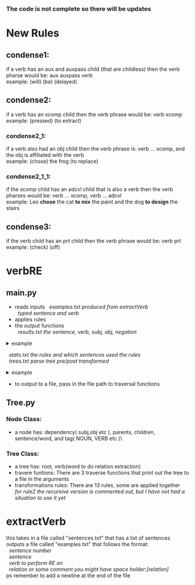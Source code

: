 ### The code is not complete so there will be updates
# New Rules
## condense1:
if a verb has an aux and auxpass child (that are childless) then the verb pharse would be: aux auxpass verb\
example: (will) (be) (delayed) 
## condense2:
if a verb has an xcomp child then the verb phrase would be: verb xcomp\
example: (pressed) (to extract)
### condense2_1:
if a verb also had an obj child then the verb phrase is: verb ... xcomp, and the obj is affiliated with the verb\
example: (chose) the frog (to replace)
### condense2_1_1:
if the xcomp child has an adcvl child that is also a verb then the verb pharses would be: verb ... xcomp, verb ... adcvl\
example: Leo **chose** the cat **to mix** the paint and the dog **to design** the stairs
## condense3:
if the verb child has an prt child then the verb phrase would be: verb prt
example: (check) (off)
# verbRE
## main.py
 - reads inputs
 &nbsp;&nbsp;*examples.txt produced from extractVerb*\
 &nbsp;&nbsp;*typed sentence and verb*
 - applies rules
 - the output functions\
 &nbsp;&nbsp;*results.txt the sentence, verb, subj, obj, negation*
 
<details>
<summary>example</summary>
<pre>
In contrast to BlinkDB, SciBORQ does not support error constraints, and does not provide guarantees on the error margins for results.
growth2 used
reduction8to9 used

verb: provide

: subj:
subj
SciBORQ
subj
SciBORQ

: obj:
obj
guarantees
obj
guarantees
prep
on
pobj
margins
det compound prep
the error for
pobj
results

Negation: True
</pre>
</details>
 
 &nbsp;&nbsp;*stats.txt the rules and which sentences used the rules*\
 &nbsp;&nbsp;*trees.txt parse tree pre/post transformed* 
 
<details>
<summary>example</summary>
<pre>
53
In contrast to BlinkDB, SciBORQ does not support error constraints, and does not provide guarantees on the error margins for results.    verb: provide
initial Tree:
ROOT
support
ROOT
support
prep punct nsubj aux neg dobj punct cc conj punct
In , SciBORQ does not constraints , and provide .
pobj compound aux neg dobj
contrast error does not guarantees
prep prep
to on
pobj pobj
BlinkDB margins
det compound prep
the error for
pobj
results


transformed Tree:
ROOT
support
ROOT
support
prep punct aux neg dobj punct cc conj punct
In , does not constraints , and provide .
pobj compound subj obj neg aux
contrast error SciBORQ guarantees not does
prep prep
to on
pobj pobj
BlinkDB margins
det compound prep
the error for
pobj
results
</pre>
</details>
 
 - to output to a file, pass in the file path to traversal functions
## Tree.py
### Node Class:
- a node has: dependency( subj,obj etc ), parents, children, sentence/word, and tag( NOUN, VERB etc )\
### Tree Class:
- a tree has: root, verb(word to do relation extraction)
- travere funtions: There are 3 traverse functions that print out the tree to a file in the arguments
- transformations rules: There are 13 rules, some are applied together\
*for rule2 the recursive version is commented out, but I have not had a situation to use it yet*
# extractVerb
this takes in a file called "sentences.txt" that has a list of sentences\
outputs a file called "examples.txt" that follows the format:\
&nbsp;&nbsp;*sentence number*\
&nbsp;&nbsp;*sentence*\
&nbsp;&nbsp;*verb to perform RE on*\
&nbsp;&nbsp;*relation or some comment you might have space holder:[relation]*\
ps remember to add a newline at the end of the file

